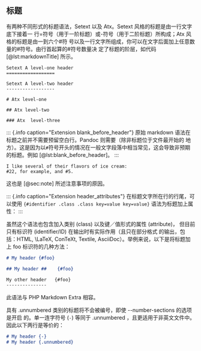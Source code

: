 
## 标题
有两种不同形式的标题语法，Setext 以及 Atx。Setext 风格的标题是由一行文字底下接着一
行=符号（用于一阶标题）或-符号（用于二阶标题）所构成；Atx 风格的标题是由一到六个#符
号以及一行文字所组成，你可以在文字后面加上任意数量的#符号。由行首起算的#符号数量决
定了标题的阶层，如代码 [@lst:markdownTitle] 所示。
```{#lst:markdownTitle .markdown caption="Markdown 标题"}
Setext A level-one header
==================

Setext A level-two header
------------------

# Atx level-one

## Atx level-two

### Atx  level-three
```
::: {.info caption="Extension blank_before_header"}
原始 markdown 语法在标题之前并不需要预留空白行。Pandoc 则需要（除非标题位于文件最开始的
地方）。这是因为以`#`符号开头的情况在一般文字段落中相当常见，这会导致非预期的标题。例如 [@lst:blank_before_header]。
:::

```{#lst:blank_before_header caption="标题前置空行"}
I like several of their flavors of ice cream:
#22, for example, and #5.
```

这也是 [@sec:note] 所述注意事项的原因。

::: {.info caption="Extension header_attributes"}
在标题文字所在行的行尾，可以使用 `{#identifier .class .class key=value key=value}` 语法为标题加上属性：
:::

虽然这个语法也包含加入类别 (class) 以及键／值形式的属性 (attribute)，
但目前只有标识符 (identifier/ID) 在输出时有实际作用（且只在部分格式
的输出，包括：HTML, \LaTeX, ConTeXt, Textile, AsciiDoc）。举例来说，以下是将标题加上 foo 标识符的几种方法：

```markdown
# My header {#foo}

## My header ##    {#foo}

My other header   {#foo}
---------------
```

此语法与 PHP Markdown Extra 相容。

具有 .unnumbered 类别的标题将不会被编号，即使 --number-sections 的选项是开启
的。单一连字符号 (`-`) 等同于 .unnumbered ，且更适用于非英文文件中。因此以下两行是等价的：

```markdown
# My header {-}
# My header {.unnumbered}
```